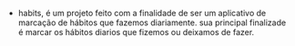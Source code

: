 - habits, é um projeto feito com a finalidade de ser um aplicativo de marcação de hábitos que fazemos diariamente. sua principal finalizade é marcar os hábitos diarios que fizemos ou deixamos de fazer.
